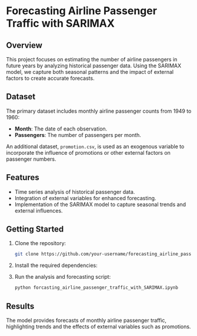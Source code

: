 # Forecasting Airline Passenger Traffic with SARIMAX

## Overview
This project focuses on estimating the number of airline passengers in future years by analyzing historical passenger data. Using the SARIMAX model, we capture both seasonal patterns and the impact of external factors to create accurate forecasts.

## Dataset
The primary dataset includes monthly airline passenger counts from 1949 to 1960:
- **Month**: The date of each observation.
- **Passengers**: The number of passengers per month.

An additional dataset, `promotion.csv`, is used as an exogenous variable to incorporate the influence of promotions or other external factors on passenger numbers.

## Features
- Time series analysis of historical passenger data.
- Integration of external variables for enhanced forecasting.
- Implementation of the SARIMAX model to capture seasonal trends and external influences.

## Getting Started
1. Clone the repository:
   ```bash
   git clone https://github.com/your-username/forecasting_airline_passenger_traffic_with_SARIMAX.git
   ```
2. Install the required dependencies:
   
3. Run the analysis and forecasting script:
   ```bash
   python forcasting_airline_passenger_traffic_with_SARIMAX.ipynb
   ```

## Results
The model provides forecasts of monthly airline passenger traffic, highlighting trends and the effects of external variables such as promotions.

